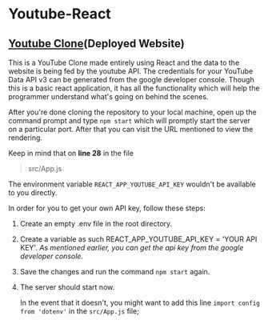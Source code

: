 # Youtube-React
## [Youtube Clone](https://app-7a350.firebaseapp.com/)(Deployed Website)
This is a YouTube Clone made entirely using React and the data to the website is being fed by the youtube API. The credentials for your YouTube Data API v3 can be generated from the google developer console.
Though this is a basic react application, it has all the functionality which will help the programmer understand what's going on behind the scenes.

After you're done cloning the repository to your local machine, open up the command prompt and type `npm start` which will promptly start the server on a particular port. After that you can visit the URL mentioned to view the rendering.

Keep in mind that on **line 28** in the file 
>src/App.js

The environment variable `REACT_APP_YOUTUBE_API_KEY` wouldn't be available to you directly. 

In order for you to get your own API key, follow these steps:

1. Create an empty .env file in the root directory.
2. Create a variable as such REACT_APP_YOUTUBE_API_KEY = 'YOUR API KEY'. _As mentioned earlier, you can get the api key from the google developer console._
3. Save the changes and run the command `npm start` again.
4. The server should start now.
    
    In the event that it doesn't, you might want to add this line `import config from 'dotenv'` in the `src/App.js` file;
